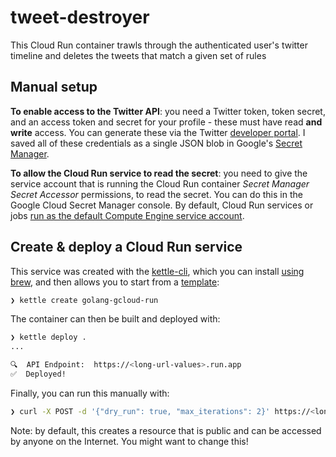 # tweet-destroyer

This Cloud Run container trawls through the authenticated user's twitter timeline and deletes the tweets that match a given set of rules

## Manual setup

**To enable access to the Twitter API**: you need a Twitter token, token secret, and an access token and secret for your profile - these must have read **and write** access. You can generate these via the Twitter [developer portal](https://developer.twitter.com/en). I saved all of these credentials as a single JSON blob in Google's [Secret Manager](https://cloud.google.com/secret-manager).

**To allow the Cloud Run service to read the secret**: you need to give the service account that is running the Cloud Run container _Secret Manager Secret Accessor_ permissions, to read the secret. You can do this in the Google Cloud Secret Manager console. By default, Cloud Run services or jobs [run as the default Compute Engine service account](https://cloud.google.com/run/docs/configuring/service-accounts).

## Create & deploy a Cloud Run service

This service was created with the [kettle-cli](https://github.com/operatorai/kettle-cli), which you can install [using brew](https://github.com/nlathia/kettle-cli#installing-with-brew), and then allows you to start from a [template](https://github.com/nlathia/kettle-templates):

```bash
❯ kettle create golang-gcloud-run
```

The container can then be built and deployed with:

```bash
❯ kettle deploy .
...

🔍  API Endpoint:  https://<long-url-values>.run.app
✅  Deployed!
```

Finally, you can run this manually with:

```bash
❯ curl -X POST -d '{"dry_run": true, "max_iterations": 2}' https://<long-url-values>.run.app
```

Note: by default, this creates a resource that is public and can be accessed by anyone on the Internet. You might want to change this!

